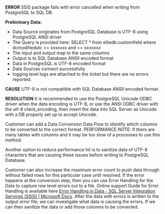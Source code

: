 **ERROR**
SSIS package fails with error cancelled when writing from PostgreSQL to SQL DB.
 
**Preliminary Data:**
- Data Source originates from PostgreSQL Database is UTF-8 using PostgreSQL ANSI driver
- The Query is provided here: SELECT * from elliedb.customfield where dcmodifiedutc >= xxxxxxx  and <= xxxxxxx
- The input and output map to the same columns
- Output is to SQL Database ANSII encoded format 
- Data in PostgreSQL is UTF-8 encoded format
- Data Sources connect successfully
- logging level logs are attached to the ticket but there are no errors reported.

**CAUSE**
UTF-8 is not compatible with SQL Database ANSII encoded format. 
 
**RESOLUTION**
It is recommended to use the PostgreSQL Unicode ODBC driver when the data encoding is UTF-8, or use the ANSI ODBC driver with the utf-8 client_encoding, then insert the data into SQL Server as Unicode with a DB properly set up to accept Unicode.

Customer can add a Data Conversion Data Flow to identify which columns to be converted to the correct format. PERFORMANCE NOTE:  If there are many tables with columns and it may be too slow of a processes to use this method.
 
Another option to reduce performance hit is to sanitize data of UTF-8 characters that are causing these issues before writing to PostgreSQL Database.
 
Customer can also increase the maximum error count to push data through without failed rows for this particular case until resolved.  If the error happens at the conversion step, then you can use Error Handling for the Data to capture row level errors out to a file. Online support Guide for Error Handling is available here [Error Handling in Data - SQL Server Integration Services (SSIS) | Microsoft Docs](https://docs.microsoft.com/en-us/sql/integration-services/data-flow/error-handling-in-data?view=sql-server-ver15).  After the data with errors is written to the output error file, we can investigate what data is causing the errors.  If we can then sanitize the data or add those columns to be converted.  